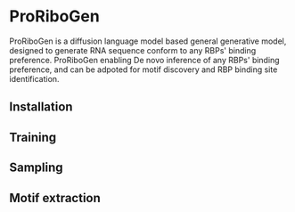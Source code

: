 # ProRiboGen
ProRiboGen is a diffusion language model based general generative model, designed to generate RNA sequence conform to any RBPs' binding preference. ProRiboGen enabling De novo inference of any RBPs' binding preference, and can be adpoted for motif discovery and RBP binding site identification. 
## Installation

## Training

## Sampling

## Motif extraction

